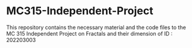 # MC315-Independent-Project

This repository contains the necessary material and the code files to the MC 315 Independent Project on Fractals and their dimension of ID : 202203003
